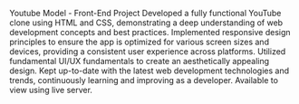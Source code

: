 Youtube Model - Front-End Project
Developed a fully functional YouTube clone using HTML and CSS, demonstrating a deep understanding of web
development concepts and best practices.
Implemented responsive design principles to ensure the app is optimized for various screen sizes and devices, providing a
consistent user experience across platforms.
Utilized fundamental UI/UX fundamentals to create an aesthetically appealing design.
Kept up-to-date with the latest web development technologies and trends, continuously learning and improving as a
developer.
Available to view using live server.
